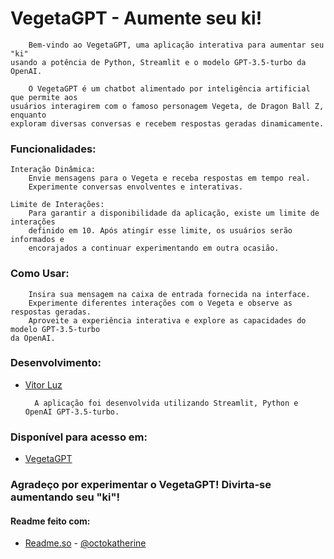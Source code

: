 # VegetaGPT - Aumente seu ki!

        Bem-vindo ao VegetaGPT, uma aplicação interativa para aumentar seu "ki"
    usando a potência de Python, Streamlit e o modelo GPT-3.5-turbo da OpenAI.

        O VegetaGPT é um chatbot alimentado por inteligência artificial que permite aos 
    usuários interagirem com o famoso personagem Vegeta, de Dragon Ball Z, enquanto 
    exploram diversas conversas e recebem respostas geradas dinamicamente.

### Funcionalidades:

    Interação Dinâmica:
        Envie mensagens para o Vegeta e receba respostas em tempo real.
        Experimente conversas envolventes e interativas.

    Limite de Interações:
        Para garantir a disponibilidade da aplicação, existe um limite de interações 
        definido em 10. Após atingir esse limite, os usuários serão informados e 
        encorajados a continuar experimentando em outra ocasião.

### Como Usar:

        Insira sua mensagem na caixa de entrada fornecida na interface.
        Experimente diferentes interações com o Vegeta e observe as respostas geradas.
        Aproveite a experiência interativa e explore as capacidades do modelo GPT-3.5-turbo 
    da OpenAI.

### Desenvolvimento:

- [Vitor Luz](https://github.com/luz-vitor)
    
        A aplicação foi desenvolvida utilizando Streamlit, Python e OpenAI GPT-3.5-turbo.

### Disponível para acesso em:
- [VegetaGPT](https://vegetagpt-lrapg2suca-rj.a.run.app/)

### Agradeço por experimentar o VegetaGPT! Divirta-se aumentando seu "ki"!

#### Readme feito com: 

- [Readme.so](https://readme.so) - [@octokatherine](https://www.github.com/octokatherine)
